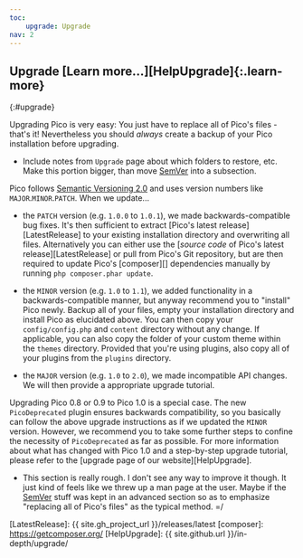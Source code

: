 ```yaml
---
toc:
    upgrade: Upgrade
nav: 2
---
```


## Upgrade [Learn more…][HelpUpgrade]{:.learn-more}
{:#upgrade}

Upgrading Pico is very easy: You just have to replace all of Pico's files - that's it! Nevertheless you should *always* create a backup of your Pico installation before upgrading.

* Include notes from `Upgrade` page about which folders to restore, etc.  Make this portion bigger, than move [SemVer][] into a subsection.

Pico follows [Semantic Versioning 2.0][SemVer] and uses version numbers like `MAJOR`.`MINOR`.`PATCH`. When we update...

- the `PATCH` version (e.g. `1.0.0` to `1.0.1`), we made backwards-compatible bug fixes. It's then sufficient to extract [Pico's latest release][LatestRelease] to your existing installation directory and overwriting all files. Alternatively you can either use the [*source code* of Pico's latest release][LatestRelease] or pull from Pico's Git repository, but are then required to update Pico's [composer][] dependencies manually by running `php composer.phar update`.

- the `MINOR` version (e.g. `1.0` to `1.1`), we added functionality in a backwards-compatible manner, but anyway recommend you to "install" Pico newly. Backup all of your files, empty your installation directory and install Pico as elucidated above. You can then copy your `config/config.php` and `content` directory without any change. If applicable, you can also copy the folder of your custom theme within the `themes` directory. Provided that you're using plugins, also copy all of your plugins from the `plugins` directory.

- the `MAJOR` version (e.g. `1.0` to `2.0`), we made incompatible API changes. We will then provide a appropriate upgrade tutorial.

Upgrading Pico 0.8 or 0.9 to Pico 1.0 is a special case. The new `PicoDeprecated` plugin ensures backwards compatibility, so you basically can follow the above upgrade instructions as if we updated the `MINOR` version. However, we recommend you to take some further steps to confine the necessity of `PicoDeprecated` as far as possible. For more information about what has changed with Pico 1.0 and a step-by-step upgrade tutorial, please refer to the [upgrade page of our website][HelpUpgrade].

* This section is really rough.  I don't see any way to improve it though.  It just kind of feels like we threw up a man page at the user.  Maybe if the [SemVer][] stuff was kept in an advanced section so as to emphasize "replacing all of Pico's files" as the typical method. =/

[SemVer]: http://semver.org
[LatestRelease]: {{ site.gh_project_url }}/releases/latest
[composer]: https://getcomposer.org/
[HelpUpgrade]: {{ site.github.url }}/in-depth/upgrade/
